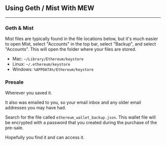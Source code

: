 ## Using Geth / Mist With MEW
***

### Geth & Mist

Mist files are typically found in the file locations below, but it's much easier to open Mist, select "Accounts" in the top bar, select "Backup", and select "Accounts". This will open the folder where your files are stored.

* Mac: `~/Library/Ethereum/keystore`
* Linux: `~/.ethereum/keystore`
* Windows: `%APPDATA%/Ethereum/keystore`



### Presale

Wherever you saved it.

It also was emailed to you, so your email inbox and any older email addresses you may have had.

Search for the file called `ethereum_wallet_backup.json`. This wallet file will be encrypted with a password that you created during the purchase of the pre-sale.

Hopefully you find it and can access it.